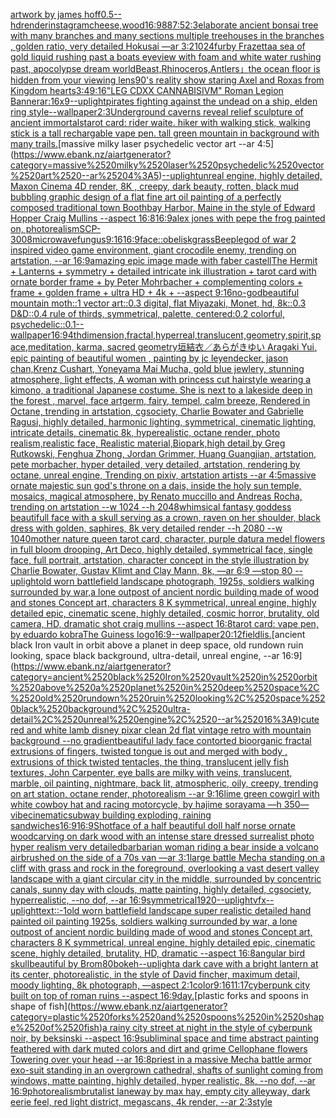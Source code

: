 [artwork by james hoff](https://www.ebank.nz/aiartgenerator?category=artwork%2520by%2520james%2520hoff)[0.5](https://www.ebank.nz/aiartgenerator?category=0.5)[--hd](https://www.ebank.nz/aiartgenerator?category=--hd)[render](https://www.ebank.nz/aiartgenerator?category=render)[instagram](https://www.ebank.nz/aiartgenerator?category=instagram)[cheese,wood](https://www.ebank.nz/aiartgenerator?category=cheese%2Cwood)[16:9](https://www.ebank.nz/aiartgenerator?category=16%3A9)[88](https://www.ebank.nz/aiartgenerator?category=88)[7:5](https://www.ebank.nz/aiartgenerator?category=7%3A5)[2:3](https://www.ebank.nz/aiartgenerator?category=2%3A3)[elaborate ancient bonsai tree with many branches and many sections multiple treehouses in the branches , golden ratio, very detailed Hokusai   —ar 3:2](https://www.ebank.nz/aiartgenerator?category=elaborate%2520ancient%2520bonsai%2520tree%2520with%2520many%2520branches%2520and%2520many%2520sections%2520multiple%2520treehouses%2520in%2520the%2520branches%2520%2C%2520golden%2520ratio%2C%2520very%2520detailed%2520Hokusai%2520%2520%2520%E2%80%94ar%25203%3A2)[1024](https://www.ebank.nz/aiartgenerator?category=1024)[furby Frazetta](https://www.ebank.nz/aiartgenerator?category=furby%2520Frazetta)[a sea of gold liquid rushing past a boats eyeview with foam and white water rushing past, apocolypse dream world](https://www.ebank.nz/aiartgenerator?category=a%2520sea%2520of%2520gold%2520liquid%2520rushing%2520past%2520a%2520boats%2520eyeview%2520with%2520foam%2520and%2520white%2520water%2520rushing%2520past%2C%2520apocolypse%2520dream%2520world)[Beast,Rhinoceros,Antlers」](https://www.ebank.nz/aiartgenerator?category=Beast%2CRhinoceros%2CAntlers%E3%80%8D)[the ocean floor is hidden from your viewing lens](https://www.ebank.nz/aiartgenerator?category=the%2520ocean%2520floor%2520is%2520hidden%2520from%2520your%2520viewing%2520lens)[90's reality show staring Axel and Roxas from Kingdom hearts](https://www.ebank.nz/aiartgenerator?category=90%27s%2520reality%2520show%2520staring%2520Axel%2520and%2520Roxas%2520from%2520Kingdom%2520hearts)[3:4](https://www.ebank.nz/aiartgenerator?category=3%3A4)[9:16](https://www.ebank.nz/aiartgenerator?category=9%3A16)["LEG CDXX CANNABISIVM" Roman Legion Banner](https://www.ebank.nz/aiartgenerator?category=%22LEG%2520CDXX%2520CANNABISIVM%22%2520Roman%2520Legion%2520Banner)[ar:16x9](https://www.ebank.nz/aiartgenerator?category=ar%3A16x9)[--uplight](https://www.ebank.nz/aiartgenerator?category=--uplight)[pirates fighting against the undead on a ship, elden ring style](https://www.ebank.nz/aiartgenerator?category=pirates%2520fighting%2520against%2520the%2520undead%2520on%2520a%2520ship%2C%2520elden%2520ring%2520style)[--wallpaper](https://www.ebank.nz/aiartgenerator?category=--wallpaper)[2:3](https://www.ebank.nz/aiartgenerator?category=2%3A3)[Underground caverns reveal relief sculpture of ancient immortals](https://www.ebank.nz/aiartgenerator?category=Underground%2520caverns%2520reveal%2520relief%2520sculpture%2520of%2520ancient%2520immortals)[tarot card: rider waite. hiker with walking stick, walking stick is a tall rechargable vape pen. tall green mountain in background with many trails.](https://www.ebank.nz/aiartgenerator?category=tarot%2520card%3A%2520rider%2520waite.%2520hiker%2520with%2520walking%2520stick%2C%2520walking%2520stick%2520is%2520a%2520tall%2520rechargable%2520vape%2520pen.%2520tall%2520green%2520mountain%2520in%2520background%2520with%2520many%2520trails.)[massive milky laser psychedelic vector art --ar 4:5](https://www.ebank.nz/aiartgenerator?category=massive%2520milky%2520laser%2520psychedelic%2520vector%2520art%2520--ar%25204%3A5)[--uplight](https://www.ebank.nz/aiartgenerator?category=--uplight)[unreal engine, highly detailed, Maxon Cinema 4D render, 8K , creepy, dark beauty, rotten, black mud bubbling graphic design of a flat fine art oil painting of a perfectly composed traditional town Boothbay Harbor, Maine in the style of Edward Hopper Craig Mullins --aspect 16:8](https://www.ebank.nz/aiartgenerator?category=unreal%2520engine%2C%2520highly%2520detailed%2C%2520Maxon%2520Cinema%25204D%2520render%2C%25208K%2520%2C%2520creepy%2C%2520dark%2520beauty%2C%2520rotten%2C%2520black%2520mud%2520bubbling%2520graphic%2520design%2520of%2520a%2520flat%2520fine%2520art%2520oil%2520painting%2520of%2520a%2520perfectly%2520composed%2520traditional%2520town%2520Boothbay%2520Harbor%2C%2520Maine%2520in%2520the%2520style%2520of%2520Edward%2520Hopper%2520Craig%2520Mullins%2520--aspect%252016%3A8)[16:9](https://www.ebank.nz/aiartgenerator?category=16%3A9)[alex jones with pepe the frog painted on, photorealism](https://www.ebank.nz/aiartgenerator?category=alex%2520jones%2520with%2520pepe%2520the%2520frog%2520painted%2520on%2C%2520photorealism)[SCP-3008](https://www.ebank.nz/aiartgenerator?category=SCP-3008)[microwave](https://www.ebank.nz/aiartgenerator?category=microwave)[fungus](https://www.ebank.nz/aiartgenerator?category=fungus)[9:16](https://www.ebank.nz/aiartgenerator?category=9%3A16)[16:9](https://www.ebank.nz/aiartgenerator?category=16%3A9)[face::](https://www.ebank.nz/aiartgenerator?category=face%3A%3A)[obelisk](https://www.ebank.nz/aiartgenerator?category=obelisk)[grass](https://www.ebank.nz/aiartgenerator?category=grass)[Beeple](https://www.ebank.nz/aiartgenerator?category=Beeple)[god of war 2 inspired video game environment, giant crocodile enemy, trending on artstation, --ar 16:9](https://www.ebank.nz/aiartgenerator?category=god%2520of%2520war%25202%2520inspired%2520video%2520game%2520environment%2C%2520giant%2520crocodile%2520enemy%2C%2520trending%2520on%2520artstation%2C%2520--ar%252016%3A9)[amazing epic image made with faber castell](https://www.ebank.nz/aiartgenerator?category=amazing%2520epic%2520image%2520made%2520with%2520faber%2520castell)[The Hermit + Lanterns + symmetry + detailed intricate ink illustration + tarot card with ornate border frame + by Peter Mohrbacher + complementing colors + frame + golden frame + ultra HD + 4k + --aspect 9:16](https://www.ebank.nz/aiartgenerator?category=The%2520Hermit%2520%2B%2520Lanterns%2520%2B%2520symmetry%2520%2B%2520detailed%2520intricate%2520ink%2520illustration%2520%2B%2520tarot%2520card%2520with%2520ornate%2520border%2520frame%2520%2B%2520by%2520Peter%2520Mohrbacher%2520%2B%2520complementing%2520colors%2520%2B%2520frame%2520%2B%2520golden%2520frame%2520%2B%2520ultra%2520HD%2520%2B%25204k%2520%2B%2520--aspect%25209%3A16)[no-god](https://www.ebank.nz/aiartgenerator?category=no-god)[beautiful mountain moth::1 vector art::0.3 digital, flat Miyazaki, Monet, hd, 8k::0.3 D&D::0.4 rule of thirds, symmetrical, palette, centered:0.2 colorful, psychedelic::0.1](https://www.ebank.nz/aiartgenerator?category=beautiful%2520mountain%2520moth%3A%3A1%2520vector%2520art%3A%3A0.3%2520digital%2C%2520flat%2520Miyazaki%2C%2520Monet%2C%2520hd%2C%25208k%3A%3A0.3%2520D%26D%3A%3A0.4%2520rule%2520of%2520thirds%2C%2520symmetrical%2C%2520palette%2C%2520centered%3A0.2%2520colorful%2C%2520psychedelic%3A%3A0.1)[--wallpaper](https://www.ebank.nz/aiartgenerator?category=--wallpaper)[16:9](https://www.ebank.nz/aiartgenerator?category=16%3A9)[4thdimension,fractal,hyperreal,translucent,geometry,spirit,space,meditation, karma, sacred geometry](https://www.ebank.nz/aiartgenerator?category=4thdimension%2Cfractal%2Chyperreal%2Ctranslucent%2Cgeometry%2Cspirit%2Cspace%2Cmeditation%2C%2520karma%2C%2520sacred%2520geometry)[垣結衣／あらがきゆい Aragaki Yui, epic painting of beautiful women , painting by jc leyendecker, jason chan,Krenz Cushart, Yoneyama Mai Mucha, gold blue jewlery, stunning atmosphere, light effects, A woman with princess cut hairstyle wearing a kimono, a traditional Japanese costume. She is next to a lakeside deep in the forest , marvel, face artgerm, fairy, tempel, calm breeze, Rendered in Octane, trending in artstation, cgsociety, Charlie Bowater and Gabrielle Ragusi, highly detailed, harmonic lighting, symmetrical, cinematic lighting, intricate details, cinematic 8k, hyperealistic, octane render, photo realism,realistic face, Realistic material,Biopark,high detail,by Greg Rutkowski, Fenghua Zhong, Jordan Grimmer, Huang Guangjian, artstation, pete morbacher, hyper detailed, very detailed, artstation, rendering by octane, unreal engine, Trending on pixiv, artstation artists --ar 4:5](https://www.ebank.nz/aiartgenerator?category=%E5%9E%A3%E7%B5%90%E8%A1%A3%EF%BC%8F%E3%81%82%E3%82%89%E3%81%8C%E3%81%8D%E3%82%86%E3%81%84%2520Aragaki%2520Yui%2C%2520epic%2520painting%2520of%2520beautiful%2520women%2520%2C%2520painting%2520by%2520jc%2520leyendecker%2C%2520jason%2520chan%2CKrenz%2520Cushart%2C%2520Yoneyama%2520Mai%2520Mucha%2C%2520gold%2520blue%2520jewlery%2C%2520stunning%2520atmosphere%2C%2520light%2520effects%2C%2520A%2520woman%2520with%2520princess%2520cut%2520hairstyle%2520wearing%2520a%2520kimono%2C%2520a%2520traditional%2520Japanese%2520costume.%2520She%2520is%2520next%2520to%2520a%2520lakeside%2520deep%2520in%2520the%2520forest%2520%2C%2520marvel%2C%2520face%2520artgerm%2C%2520fairy%2C%2520tempel%2C%2520calm%2520breeze%2C%2520Rendered%2520in%2520Octane%2C%2520trending%2520in%2520artstation%2C%2520cgsociety%2C%2520Charlie%2520Bowater%2520and%2520Gabrielle%2520Ragusi%2C%2520highly%2520detailed%2C%2520harmonic%2520lighting%2C%2520symmetrical%2C%2520cinematic%2520lighting%2C%2520intricate%2520details%2C%2520cinematic%25208k%2C%2520hyperealistic%2C%2520octane%2520render%2C%2520photo%2520realism%2Crealistic%2520face%2C%2520Realistic%2520material%2CBiopark%2Chigh%2520detail%2Cby%2520Greg%2520Rutkowski%2C%2520Fenghua%2520Zhong%2C%2520Jordan%2520Grimmer%2C%2520Huang%2520Guangjian%2C%2520artstation%2C%2520pete%2520morbacher%2C%2520hyper%2520detailed%2C%2520very%2520detailed%2C%2520artstation%2C%2520rendering%2520by%2520octane%2C%2520unreal%2520engine%2C%2520Trending%2520on%2520pixiv%2C%2520artstation%2520artists%2520--ar%25204%3A5)[massive ornate majestic sun god's throne on a dais, inside the holy sun temple, mosaics, magical atmosphere, by Renato muccillo and Andreas Rocha, trending on artstation  --w 1024 --h 2048](https://www.ebank.nz/aiartgenerator?category=massive%2520ornate%2520majestic%2520sun%2520god%27s%2520throne%2520on%2520a%2520dais%2C%2520inside%2520the%2520holy%2520sun%2520temple%2C%2520mosaics%2C%2520magical%2520atmosphere%2C%2520by%2520Renato%2520muccillo%2520and%2520Andreas%2520Rocha%2C%2520trending%2520on%2520artstation%2520%2520--w%25201024%2520--h%25202048)[whimsical fantasy goddess beautifull face with a skull serving as a crown, raven on her shoulder, black dress with golden, saphires, 8k very detailed render --h 2080 --w 1040](https://www.ebank.nz/aiartgenerator?category=whimsical%2520fantasy%2520goddess%2520beautifull%2520face%2520with%2520a%2520skull%2520serving%2520as%2520a%2520crown%2C%2520raven%2520on%2520her%2520shoulder%2C%2520black%2520dress%2520with%2520golden%2C%2520saphires%2C%25208k%2520very%2520detailed%2520render%2520--h%25202080%2520--w%25201040)[mother nature queen tarot card, character, purple datura medel flowers in full bloom drooping, Art Deco, highly detailed, symmetrical face, single face, full portrait, artstation, character concept in the style illustration by Charlie Bowater, Gustav Klimt and Clay Mann, 8k, —ar 6:9 —stop 80 --uplight](https://www.ebank.nz/aiartgenerator?category=mother%2520nature%2520queen%2520tarot%2520card%2C%2520character%2C%2520purple%2520datura%2520medel%2520flowers%2520in%2520full%2520bloom%2520drooping%2C%2520Art%2520Deco%2C%2520highly%2520detailed%2C%2520symmetrical%2520face%2C%2520single%2520face%2C%2520full%2520portrait%2C%2520artstation%2C%2520character%2520concept%2520in%2520the%2520style%2520illustration%2520by%2520Charlie%2520Bowater%2C%2520Gustav%2520Klimt%2520and%2520Clay%2520Mann%2C%25208k%2C%2520%E2%80%94ar%25206%3A9%2520%E2%80%94stop%252080%2520--uplight)[old worn battlefield landscape photograph, 1925s, soldiers walking surrounded by war,a lone outpost of ancient nordic building made of wood and stones Concept art, characters 8 K symmetrical, unreal engine, highly detailed  epic, cinematic scene, highly detailed, cosmic horror, brutality, old camera, HD, dramatic shot craig mullins --aspect 16:8](https://www.ebank.nz/aiartgenerator?category=old%2520worn%2520battlefield%2520landscape%2520photograph%2C%25201925s%2C%2520soldiers%2520walking%2520surrounded%2520by%2520war%2Ca%2520lone%2520outpost%2520of%2520ancient%2520nordic%2520building%2520made%2520of%2520wood%2520and%2520stones%2520Concept%2520art%2C%2520characters%25208%2520K%2520symmetrical%2C%2520unreal%2520engine%2C%2520highly%2520detailed%2520%2520epic%2C%2520cinematic%2520scene%2C%2520highly%2520detailed%2C%2520cosmic%2520horror%2C%2520brutality%2C%2520old%2520camera%2C%2520HD%2C%2520dramatic%2520shot%2520craig%2520mullins%2520--aspect%252016%3A8)[tarot card: vape pen, by eduardo kobra](https://www.ebank.nz/aiartgenerator?category=tarot%2520card%3A%2520vape%2520pen%2C%2520by%2520eduardo%2520kobra)[The Guiness logo](https://www.ebank.nz/aiartgenerator?category=The%2520Guiness%2520logo)[16:9](https://www.ebank.nz/aiartgenerator?category=16%3A9)[--wallpaper](https://www.ebank.nz/aiartgenerator?category=--wallpaper)[20:12](https://www.ebank.nz/aiartgenerator?category=20%3A12)[field](https://www.ebank.nz/aiartgenerator?category=field)[lis.](https://www.ebank.nz/aiartgenerator?category=lis.)[ancient black Iron vault in orbit above a planet in deep space, old rundown ruin looking, space black background, ultra-detail, unreal engine, --ar 16:9](https://www.ebank.nz/aiartgenerator?category=ancient%2520black%2520Iron%2520vault%2520in%2520orbit%2520above%2520a%2520planet%2520in%2520deep%2520space%2C%2520old%2520rundown%2520ruin%2520looking%2C%2520space%2520black%2520background%2C%2520ultra-detail%2C%2520unreal%2520engine%2C%2520--ar%252016%3A9)[cute red and white lamb disney pixar clean 2d flat vintage retro with mountain background --no gradient](https://www.ebank.nz/aiartgenerator?category=cute%2520red%2520and%2520white%2520lamb%2520disney%2520pixar%2520clean%25202d%2520flat%2520vintage%2520retro%2520with%2520mountain%2520background%2520--no%2520gradient)[beautiful lady face contorted bioorganic fractal extrusions of fingers, twisted tongue is out and merged with body , extrusions of thick twisted tentacles, the thing, translucent jelly fish textures, John Carpenter, eye balls are milky with veins, translucent, marble,  oil painting, nightmare, back lit, atmospheric, oily, creepy,  trending on art station, octane render,  photorealism --ar 9:16](https://www.ebank.nz/aiartgenerator?category=beautiful%2520lady%2520face%2520contorted%2520bioorganic%2520fractal%2520extrusions%2520of%2520fingers%2C%2520twisted%2520tongue%2520is%2520out%2520and%2520merged%2520with%2520body%2520%2C%2520extrusions%2520of%2520thick%2520twisted%2520tentacles%2C%2520the%2520thing%2C%2520translucent%2520jelly%2520fish%2520textures%2C%2520John%2520Carpenter%2C%2520eye%2520balls%2520are%2520milky%2520with%2520veins%2C%2520translucent%2C%2520marble%2C%2520%2520oil%2520painting%2C%2520nightmare%2C%2520back%2520lit%2C%2520atmospheric%2C%2520oily%2C%2520creepy%2C%2520%2520trending%2520on%2520art%2520station%2C%2520octane%2520render%2C%2520%2520photorealism%2520--ar%25209%3A16)[lime green cowgirl with white cowboy hat and racing motorcycle, by hajime sorayama —h 350](https://www.ebank.nz/aiartgenerator?category=lime%2520green%2520cowgirl%2520with%2520white%2520cowboy%2520hat%2520and%2520racing%2520motorcycle%2C%2520by%2520hajime%2520sorayama%2520%E2%80%94h%2520350)[—vibe](https://www.ebank.nz/aiartgenerator?category=%E2%80%94vibe)[cinematic](https://www.ebank.nz/aiartgenerator?category=cinematic)[subway building exploding, raining sandwiches](https://www.ebank.nz/aiartgenerator?category=subway%2520building%2520exploding%2C%2520raining%2520sandwiches)[16:9](https://www.ebank.nz/aiartgenerator?category=16%3A9)[16:9](https://www.ebank.nz/aiartgenerator?category=16%3A9)[Shot](https://www.ebank.nz/aiartgenerator?category=Shot)[face of a half beautiful doll half norse ornate woodcarving on dark wood with an intense stare dressed  surrealist photo hyper realism very detailed](https://www.ebank.nz/aiartgenerator?category=face%2520of%2520a%2520half%2520beautiful%2520doll%2520half%2520norse%2520ornate%2520woodcarving%2520on%2520dark%2520wood%2520with%2520an%2520intense%2520stare%2520dressed%2520%2520surrealist%2520photo%2520hyper%2520realism%2520very%2520detailed)[barbarian woman riding a bear inside a volcano airbrushed on the side of a 70s van —ar 3:1](https://www.ebank.nz/aiartgenerator?category=barbarian%2520woman%2520riding%2520a%2520bear%2520inside%2520a%2520volcano%2520airbrushed%2520on%2520the%2520side%2520of%2520a%252070s%2520van%2520%E2%80%94ar%25203%3A1)[large battle Mecha standing on a cliff with grass and rock in the foreground, overlooking a vast desert valley landscape with a giant circular city in the middle, surrounded by concentric canals, sunny day with clouds, matte painting, highly detailed, cgsociety, hyperrealistic, --no dof, --ar 16:9](https://www.ebank.nz/aiartgenerator?category=large%2520battle%2520Mecha%2520standing%2520on%2520a%2520cliff%2520with%2520grass%2520and%2520rock%2520in%2520the%2520foreground%2C%2520overlooking%2520a%2520vast%2520desert%2520valley%2520landscape%2520with%2520a%2520giant%2520circular%2520city%2520in%2520the%2520middle%2C%2520surrounded%2520by%2520concentric%2520canals%2C%2520sunny%2520day%2520with%2520clouds%2C%2520matte%2520painting%2C%2520highly%2520detailed%2C%2520cgsociety%2C%2520hyperrealistic%2C%2520--no%2520dof%2C%2520--ar%252016%3A9)[symmetrical](https://www.ebank.nz/aiartgenerator?category=symmetrical)[1920](https://www.ebank.nz/aiartgenerator?category=1920)[--uplight](https://www.ebank.nz/aiartgenerator?category=--uplight)[vfx](https://www.ebank.nz/aiartgenerator?category=vfx)[--uplight](https://www.ebank.nz/aiartgenerator?category=--uplight)[text::-1](https://www.ebank.nz/aiartgenerator?category=text%3A%3A-1)[old worn battlefield landscape super realistic detailed hand painted oil painting 1925s, soldiers walking surrounded by war, a lone outpost of ancient nordic building made of wood and stones Concept art, characters 8 K symmetrical, unreal engine, highly detailed  epic, cinematic scene, highly detailed,  brutality, HD, dramatic --aspect 16:8](https://www.ebank.nz/aiartgenerator?category=old%2520worn%2520battlefield%2520landscape%2520super%2520realistic%2520detailed%2520hand%2520painted%2520oil%2520painting%25201925s%2C%2520soldiers%2520walking%2520surrounded%2520by%2520war%2C%2520a%2520lone%2520outpost%2520of%2520ancient%2520nordic%2520building%2520made%2520of%2520wood%2520and%2520stones%2520Concept%2520art%2C%2520characters%25208%2520K%2520symmetrical%2C%2520unreal%2520engine%2C%2520highly%2520detailed%2520%2520epic%2C%2520cinematic%2520scene%2C%2520highly%2520detailed%2C%2520%2520brutality%2C%2520HD%2C%2520dramatic%2520--aspect%252016%3A8)[angular bird skull](https://www.ebank.nz/aiartgenerator?category=angular%2520bird%2520skull)[beautiful by Brom](https://www.ebank.nz/aiartgenerator?category=beautiful%2520by%2520Brom)[80](https://www.ebank.nz/aiartgenerator?category=80)[bokeh](https://www.ebank.nz/aiartgenerator?category=bokeh)[](https://www.ebank.nz/aiartgenerator?category=)[--uplight](https://www.ebank.nz/aiartgenerator?category=--uplight)[a dark cave with a bright lantern at its center, photorealistic, in the style of David fincher, maximum detail, moody lighting, 8k photograph, —aspect 2:1](https://www.ebank.nz/aiartgenerator?category=a%2520dark%2520cave%2520with%2520a%2520bright%2520lantern%2520at%2520its%2520center%2C%2520photorealistic%2C%2520in%2520the%2520style%2520of%2520David%2520fincher%2C%2520maximum%2520detail%2C%2520moody%2520lighting%2C%25208k%2520photograph%2C%2520%E2%80%94aspect%25202%3A1)[color](https://www.ebank.nz/aiartgenerator?category=color)[9:16](https://www.ebank.nz/aiartgenerator?category=9%3A16)[11:17](https://www.ebank.nz/aiartgenerator?category=11%3A17)[cyberpunk city built on top of roman ruins --aspect 16:9](https://www.ebank.nz/aiartgenerator?category=cyberpunk%2520city%2520built%2520on%2520top%2520of%2520roman%2520ruins%2520--aspect%252016%3A9)[day.](https://www.ebank.nz/aiartgenerator?category=day.)[plastic forks and spoons in shape of fish](https://www.ebank.nz/aiartgenerator?category=plastic%2520forks%2520and%2520spoons%2520in%2520shape%2520of%2520fish)[a rainy city street at night in the style of cyberpunk noir, by beksinski --aspect 16:9](https://www.ebank.nz/aiartgenerator?category=a%2520rainy%2520city%2520street%2520at%2520night%2520in%2520the%2520style%2520of%2520cyberpunk%2520noir%2C%2520by%2520beksinski%2520--aspect%252016%3A9)[subliminal space and time abstract painting feathered with dark muted colors and dirt and grime Cellophane flowers Towering over your head --ar 16:8](https://www.ebank.nz/aiartgenerator?category=subliminal%2520space%2520and%2520time%2520abstract%2520painting%2520feathered%2520with%2520dark%2520muted%2520colors%2520and%2520dirt%2520and%2520grime%2520Cellophane%2520flowers%2520Towering%2520over%2520your%2520head%2520--ar%252016%3A8)[priest in a massive Mecha battle armor exo-suit standing in an overgrown cathedral, shafts of sunlight coming from windows, matte painting, highly detailed, hyper realistic, 8k, --no dof, --ar 16:9](https://www.ebank.nz/aiartgenerator?category=priest%2520in%2520a%2520massive%2520Mecha%2520battle%2520armor%2520exo-suit%2520standing%2520in%2520an%2520overgrown%2520cathedral%2C%2520shafts%2520of%2520sunlight%2520coming%2520from%2520windows%2C%2520matte%2520painting%2C%2520highly%2520detailed%2C%2520hyper%2520realistic%2C%25208k%2C%2520--no%2520dof%2C%2520--ar%252016%3A9)[photorealism](https://www.ebank.nz/aiartgenerator?category=photorealism)[brutalist laneway by max hay, empty city alleyway, dark eerie feel, red light district, megascans, 4k render, --ar 2:3](https://www.ebank.nz/aiartgenerator?category=brutalist%2520laneway%2520by%2520max%2520hay%2C%2520empty%2520city%2520alleyway%2C%2520dark%2520eerie%2520feel%2C%2520red%2520light%2520district%2C%2520megascans%2C%25204k%2520render%2C%2520--ar%25202%3A3)[style](https://www.ebank.nz/aiartgenerator?category=style)